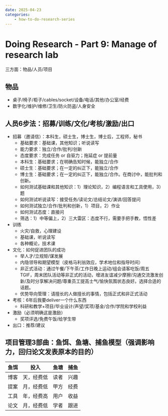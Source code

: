 ```yaml
---
date: 2025-04-23
categories:
    - how-to-do-research-series
---
```


# Doing Research - Part 9: Manage of research lab

三方面：物品/人员/项目

<!-- more -->

## 物品

- 桌子/椅子/柜子/cables/socket/设备/电话/其他/办公室/经费
- 数字化/维护/维修/卫生/防火防盗/人身安全

## 人员6步法：招募/训练/文化/考核/激励/出口

- 招募（邀请信）：本科生，硕士生，博士生，博士后，工程师，秘书
    + 基础要求：基础课，其他知识；听说读写
    + 能力要求：独立/合作/批判/创新
    + 态度要求：完成任务 or 自驱力；拖延症 or 提前量
    + 本科生：基础要求；在明确告知时候，能独立/合作
    + 硕士生：基础要求；在一定的纠正下，能独立/合作
    + 博士生：基础要求；在一定的纠正下，能独立/合作。在商讨中，能批判和创新。
    + 如何测试基础课和其他知识：1）理论知识，2）编程语言和工具使用，3）题
    + 如何测试听说读写：接受任务/读论文/总结论文/演讲/回答提问
    + 如何测试独立/合作/批判和创新，1）项目，2）作业
    + 如何测试态度：直接问
    + 筛选：1）中等偏上，2）三大雷区：态度不行，需要手把手教，悟性差
- 训练
    + 火灾/自救，心理建设
    + 基础课，听说读写
    + 各种概论，技术课
- 文化：如何促进团队的成功
    + 举人才/立规矩/谋发展
    + 内隐领导和期望模型（皮格马利翁效应，学术地位和指导时间）
    + 非正式活动：通过午餐/下午茶/工作日晚上运动/组会请客吃饭/周五TGIF，周末团队活动等非正式的活动，增进友谊减少摩擦/沟通交流激发创新/及时分享解决问题/尊重员工提高士气/愉快氛围状态良好。选择合适的话题。
    + 优势导向管理：请擅长的人做擅长的事情，包括正式和非正式活动
- 考核：6年后我要deliver一个什么东西
    + 科研和教学+项目/毕业设计/声望/奖项/基金/合作/学院和学校利益
- 激励（必须明确这是激励）
    + 奖项评选/免费午饭/给学生带
- 出口：推荐/建议

## 项目管理3部曲：鱼饵、鱼塘、捕鱼模型（强调影响力，回归论文发表原本的目的）

|鱼饵|投入|鱼塘|捕鱼|
|:---:|:---:|:---:|:---:|
|博客|天，经费低|读者|兴趣|
|提案|月，经费低|甲方|经费|
|工具|年，经费高|用户|收益|
|论文|月，经费低|学者|跟进|
